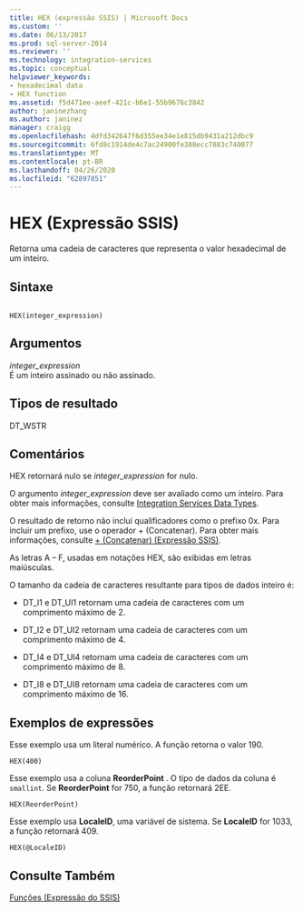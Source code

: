 ```yaml
---
title: HEX (expressão SSIS) | Microsoft Docs
ms.custom: ''
ms.date: 06/13/2017
ms.prod: sql-server-2014
ms.reviewer: ''
ms.technology: integration-services
ms.topic: conceptual
helpviewer_keywords:
- hexadecimal data
- HEX function
ms.assetid: f5d471ee-aeef-421c-b6e1-55b9676c3842
author: janinezhang
ms.author: janinez
manager: craigg
ms.openlocfilehash: 4dfd342647f6d355ee34e1e815db9431a212dbc9
ms.sourcegitcommit: 6fd8c1914de4c7ac24900fe388ecc7883c740077
ms.translationtype: MT
ms.contentlocale: pt-BR
ms.lasthandoff: 04/26/2020
ms.locfileid: "62897851"
---
```

# <a name="hex-ssis-expression"></a>HEX (Expressão SSIS)
  Retorna uma cadeia de caracteres que representa o valor hexadecimal de um inteiro.  
  
## <a name="syntax"></a>Sintaxe  
  
```  
  
HEX(integer_expression)  
```  
  
## <a name="arguments"></a>Argumentos  
 *integer_expression*  
 É um inteiro assinado ou não assinado.  
  
## <a name="result-types"></a>Tipos de resultado  
 DT_WSTR  
  
## <a name="remarks"></a>Comentários  
 HEX retornará nulo se *integer_expression* for nulo.  
  
 O argumento *integer_expression* deve ser avaliado como um inteiro. Para obter mais informações, consulte [Integration Services Data Types](../data-flow/integration-services-data-types.md).  
  
 O resultado de retorno não inclui qualificadores como o prefixo 0x. Para incluir um prefixo, use o operador + (Concatenar). Para obter mais informações, consulte [+ &#40;Concatenar&#41; &#40;Expressão SSIS&#41;](concatenate-ssis-expression.md).  
  
 As letras A – F, usadas em notações HEX, são exibidas em letras maiúsculas.  
  
 O tamanho da cadeia de caracteres resultante para tipos de dados inteiro é:  
  
-   DT_I1 e DT_UI1 retornam uma cadeia de caracteres com um comprimento máximo de 2.  
  
-   DT_I2 e DT_UI2 retornam uma cadeia de caracteres com um comprimento máximo de 4.  
  
-   DT_I4 e DT_UI4 retornam uma cadeia de caracteres com um comprimento máximo de 8.  
  
-   DT_I8 e DT_UI8 retornam uma cadeia de caracteres com um comprimento máximo de 16.  
  
## <a name="expression-examples"></a>Exemplos de expressões  
 Esse exemplo usa um literal numérico. A função retorna o valor 190.  
  
```  
HEX(400)   
```  
  
 Esse exemplo usa a coluna **ReorderPoint** . O tipo de dados da coluna é `smallint`. Se **ReorderPoint** for 750, a função retornará 2EE.  
  
```  
HEX(ReorderPoint)   
```  
  
 Esse exemplo usa **LocaleID**, uma variável de sistema. Se **LocaleID** for 1033, a função retornará 409.  
  
```  
HEX(@LocaleID)  
```  
  
## <a name="see-also"></a>Consulte Também  
 [Funções &#40;Expressão do SSIS&#41;](functions-ssis-expression.md)  
  
  
